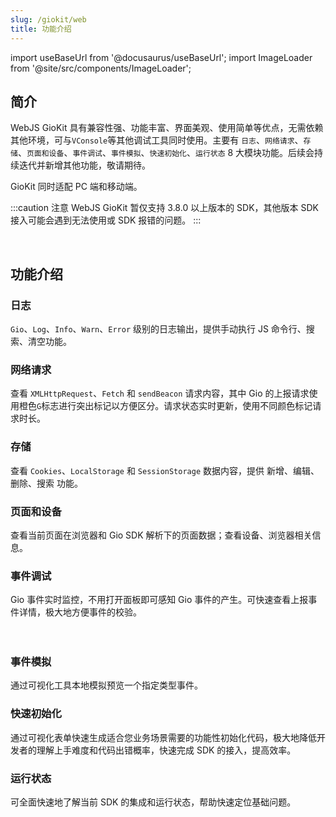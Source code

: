 ```yaml
---
slug: /giokit/web
title: 功能介绍
---
```


import useBaseUrl from '@docusaurus/useBaseUrl';
import ImageLoader from '@site/src/components/ImageLoader';

## 简介

WebJS GioKit 具有兼容性强、功能丰富、界面美观、使用简单等优点，无需依赖其他环境，可与`VConsole`等其他调试工具同时使用。主要有 `日志`、`网络请求`、`存储`、`页面和设备`、`事件调试`、`事件模拟`、`快速初始化`、`运行状态` 8 大模块功能。后续会持续迭代并新增其他功能，敬请期待。

GioKit 同时适配 PC 端和移动端。

:::caution 注意
WebJS GioKit 暂仅支持 3.8.0 以上版本的 SDK，其他版本 SDK 接入可能会遇到无法使用或 SDK 报错的问题。
:::

<ImageLoader path="img/giokit/web/pc-overview" width="65%" />&nbsp;&nbsp;&nbsp;&nbsp;&nbsp;&nbsp;&nbsp;&nbsp;
<ImageLoader path="img/giokit/web/n-overview" height="50%" width="30%" />

## 功能介绍

### 日志

`Gio`、`Log`、`Info`、`Warn`、`Error` 级别的日志输出，提供手动执行 JS 命令行、搜索、清空功能。
<ImageLoader path="img/giokit/web/pc-log" width="65%" />&nbsp;&nbsp;&nbsp;&nbsp;&nbsp;&nbsp;&nbsp;&nbsp;
<ImageLoader path="img/giokit/web/n-log" height="50%" width="30%" />

### 网络请求

查看 `XMLHttpRequest`、`Fetch` 和 `sendBeacon` 请求内容，其中 Gio 的上报请求使用橙色`G`标志进行突出标记以方便区分。请求状态实时更新，使用不同颜色标记请求时长。
<ImageLoader path="img/giokit/web/pc-network" width="65%" />&nbsp;&nbsp;&nbsp;&nbsp;&nbsp;&nbsp;&nbsp;&nbsp;
<ImageLoader path="img/giokit/web/n-network" height="50%" width="30%" />

### 存储

查看 `Cookies`、`LocalStorage` 和 `SessionStorage` 数据内容，提供 新增、编辑、删除、搜索 功能。
<ImageLoader path="img/giokit/web/pc-storage" width="65%" />&nbsp;&nbsp;&nbsp;&nbsp;&nbsp;&nbsp;&nbsp;&nbsp;
<ImageLoader path="img/giokit/web/n-storage" height="50%" width="30%" />

### 页面和设备

查看当前页面在浏览器和 Gio SDK 解析下的页面数据；查看设备、浏览器相关信息。
<ImageLoader path="img/giokit/web/pc-system" width="65%" />&nbsp;&nbsp;&nbsp;&nbsp;&nbsp;&nbsp;&nbsp;&nbsp;
<ImageLoader path="img/giokit/web/n-system" height="50%" width="30%" />

### 事件调试

Gio 事件实时监控，不用打开面板即可感知 Gio 事件的产生。可快速查看上报事件详情，极大地方便事件的校验。
<ImageLoader path="img/giokit/web/pc-monitor" width="65%" />&nbsp;&nbsp;&nbsp;&nbsp;&nbsp;&nbsp;&nbsp;&nbsp;
<ImageLoader path="img/giokit/web/n-monitor" height="50%" width="30%" />
<br /><br />
<ImageLoader path="img/giokit/web/pc-debug" width="65%" />&nbsp;&nbsp;&nbsp;&nbsp;&nbsp;&nbsp;&nbsp;&nbsp;
<ImageLoader path="img/giokit/web/n-debug" height="50%" width="30%" />

### 事件模拟

通过可视化工具本地模拟预览一个指定类型事件。
<ImageLoader path="img/giokit/web/pc-mockevent" width="65%" />&nbsp;&nbsp;&nbsp;&nbsp;&nbsp;&nbsp;&nbsp;&nbsp;
<ImageLoader path="img/giokit/web/n-mockevent" height="50%" width="30%" />

### 快速初始化

通过可视化表单快速生成适合您业务场景需要的功能性初始化代码，极大地降低开发者的理解上手难度和代码出错概率，快速完成 SDK 的接入，提高效率。
<ImageLoader path="img/giokit/web/pc-quickinit" width="65%" />&nbsp;&nbsp;&nbsp;&nbsp;&nbsp;&nbsp;&nbsp;&nbsp;
<ImageLoader path="img/giokit/web/n-quickinit" height="50%" width="30%" />

### 运行状态

可全面快速地了解当前 SDK 的集成和运行状态，帮助快速定位基础问题。
<ImageLoader path="img/giokit/web/pc-status" width="65%" />&nbsp;&nbsp;&nbsp;&nbsp;&nbsp;&nbsp;&nbsp;&nbsp;
<ImageLoader path="img/giokit/web/n-status" height="50%" width="30%" />
